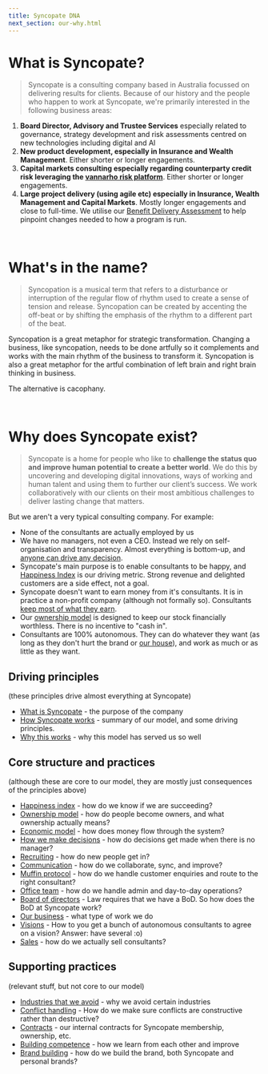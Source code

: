 ```yaml
---
title: Syncopate DNA
next_section: our-why.html
---
```


What is Syncopate?
==================

> Syncopate is a consulting company based in Australia focussed on delivering results for clients. Because of our history and the people who happen to work at Syncopate, we're primarily interested in the following business areas:

1.  **Board Director, Advisory and Trustee Services** especially related to governance, strategy development and risk assessments centred on new technologies including digital and AI
3.  **New product development, especially in Insurance and Wealth Management**. Either shorter or longer engagements.
4.  **Capital markets consulting especially regarding counterparty credit risk leveraging the [vannarho risk platform](http://www.vannarho.com)**. Either shorter or longer engagements.
5.  **Large project delivery (using agile etc) especially in Insurance, Wealth Management and Capital Markets**. Mostly longer engagements and close to full-time. We utilise our [Benefit Delivery Assessment](benefitdelivery.html) to help pinpoint changes needed to how a program is run. 


<br>

What's in the name?
==================

> Syncopation is a musical term that refers to a disturbance or interruption of the regular flow of rhythm used to create a sense of tension and release. Syncopation can be created by accenting the off-beat or by shifting the emphasis of the rhythm to a different part of the beat. 

Syncopation is a great metaphor for strategic transformation. Changing a business, like syncopation, needs to be done artfully so it complements and works with the main rhythm of the business to transform it. Syncopation is also a great metaphor for the artful combination of left brain and right brain thinking in business. 

The alternative is cacophany. 

<br>

Why does Syncopate exist?
========================================

> Syncopate is a home for people who like to **challenge the status quo and improve human potential to create a better world**. 
We do this by uncovering and developing digital innovations, ways of working and human talent and using them to further our client’s success. We work collaboratively with our clients on their most ambitious challenges to deliver lasting change that matters. 

But we aren't a very typical consulting company. For example:

-   None of the consultants are actually employed by us
-   We have no managers, not even a CEO. Instead we rely on self-organisation and transparency. Almost everything is bottom-up, and [anyone can drive any decision](decisions.html).
-   Syncopate's main purpose is to enable consultants to be happy, and [Happiness Index](happiness-index.html) is our driving metric. Strong revenue and delighted customers are a side effect, not a goal.
-   Syncopate doesn't want to earn money from it's consultants. It is in practice a non-profit company (although not formally so). Consultants [keep most of what they earn](economic-model.html).
-   Our [ownership model](ownership-model.html) is designed to keep our stock financially worthless. There is no incentive to "cash in".
-   Consultants are 100% autonomous. They can do whatever they want (as long as they don't hurt the brand or [our house](what-is-syncopate.html)), and work as much or as little as they want.

Driving principles
------------------

(these principles drive almost everything at Syncopate)

-   [What is Syncopate](our-why.html) - the purpose of the company
-   [How Syncopate works](how-Syncopate-works.html) - summary of our model, and some driving principles.
-   [Why this works](why-this-works.html) - why this model has served us so well

Core structure and practices
------------------

(although these are core to our model, they are mostly just consequences of the principles above)

-   [Happiness index](happiness-index.html) - how do we know if we are succeeding?
-   [Ownership model](ownership-model.html) - how do people become owners, and what ownership actually means?
-   [Economic model](economic-model.html) - how does money flow through the system?
-   [How we make decisions](decisions.html) - how do decisions get made when there is no manager?
-   [Recruiting](recruiting.html) - how do new people get in?
-   [Communication](communication.html) - how do we collaborate, sync, and improve?
-   [Muffin protocol](muffin-protocol.html) - how do we handle customer enquiries and route to the right consultant?
-   [Office team](office-team.html) - how do we handle admin and day-to-day operations?
-   [Board of directors](board.html) - Law requires that we have a BoD. So how does the BoD at Syncopate work?
-   [Our business](our-business.html) - what type of work we do
-   [Visions](visions.html) - How to you get a bunch of autonomous consultants to agree on a vision? Answer: have several :o)
-   [Sales](sales.html) - how do we actually sell consultants?

Supporting practices
------------------

(relevant stuff, but not core to our model)

-   [Industries that we avoid](industries-that-we-avoid.html) - why we avoid certain industries
-   [Conflict handling](conflict-handling.html) - How do we make sure conflicts are constructive rather than destructive?
-   [Contracts](contracts.html) - our internal contracts for Syncopate membership, ownership, etc.
-   [Building competence](building-competence.html) - how we learn from each other and improve
-   [Brand building](brand-building.html) - how do we build the brand, both Syncopate and personal brands?
